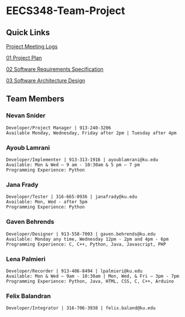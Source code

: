 # EECS348-Team-Project

## **Quick Links**

  [Project Meeting Logs](https://github.com/NevanSnider/EECS348-Team-Project/blob/main/artifacts/Project%20Meeting%20Logs.pdf)

 
  [01 Project Plan](https://github.com/NevanSnider/EECS348-Team-Project/blob/main/artifacts/01-Project-Plan.pdf)


  [02 Software Requirements Specification](https://github.com/NevanSnider/EECS348-Team-Project/blob/main/artifacts/02-Software-Requirements-Spec.pdf)


  [03 Software Architecture Design](https://github.com/NevanSnider/EECS348-Team-Project/blob/main/artifacts/03-Software-Architecture-Design.pdf)

## **Team Members**

  ### **Nevan Snider**
    Developer/Project Manager | 913-240-3206
    Available Monday, Wednesday, Friday after 2pm | Tuesday after 4pm

  ### **Ayoub Lamrani**
    Developer/Implementer | 913-313-1916 | ayoublamrani@ku.edu
    Available: Mon & Wed – 9 am - 10:30am & 5 pm – 7 pm
    Programming Experience: Python 
  
  ### **Jana Frady**
    Developer/Tester | 316-665-0936 | janafrady@ku.edu
    Available: Mon, Wed - after 5pm
    Programming Experience: Python

  ### **Gaven Behrends**
    Developer/Designer | 913-558-7003 | gaven.behrends@ku.edu
    Available: Monday any time, Wednesday 12pm - 2pm and 4pm - 6pm
    Programming Experience: C, C++, Python, Java, Javascript, PHP

  ### **Lena Palmieri**
    Developer/Recorder | 913-406-8494 | lpalmieri@ku.edu
    Available: Mon & Wed – 9am - 10:30am | Mon, Wed, & Fri – 3pm - 7pm 
    Programming Experience: Python, Java, HTML, CSS, C, C++, Arduino

  ### **Felix Balandran**
    Developer/Integrator | 316-706-3938 | felix.baland@ku.edu
